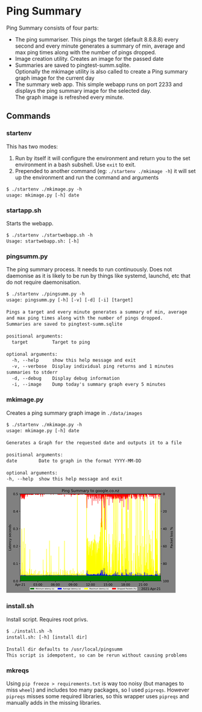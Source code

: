 # Ping Summary

Ping Summary consists of four parts:
* The ping summariser. This pings the target (default 8.8.8.8) every second and every minute generates a summary of min, average and max ping times along with the number of pings dropped.
* Image creation utility. Creates an image for the passed date
* Summaries are saved to pingtest-summ.sqlite.  
Optionally the mkimage utility is also called to create a Ping summary graph image for the current day
* The summary web app. This simple webapp runs on port 2233 and displays the ping summary image for the selected day.  
The graph image is refreshed every minute.

## Commands
### startenv
This has two modes:
1. Run by itself it will configure the environment and return you to the set environment in a bash subshell. Use `exit` to exit.
1. Prepended to another command (eg: `./startenv ./mkimage -h`) it will set up the environment and run the command and arguments

```shell
$ ./startenv ./mkimage.py -h
usage: mkimage.py [-h] date
```

### startapp.sh
Starts the webapp.

```shell
$ ./startenv ./startwebapp.sh -h
Usage: startwebapp.sh: [-h]
```

### pingsumm.py
The ping summary process. It needs to run continuously. Does not daemonise as it is likely to be run by things like systemd, launchd, etc that do not require daemonisation.

```shell
$ ./startenv ./pingsumm.py -h
usage: pingsumm.py [-h] [-v] [-d] [-i] [target]

Pings a target and every minute generates a summary of min, average and max ping times along with the number of pings dropped.
Summaries are saved to pingtest-summ.sqlite

positional arguments:
  target         Target to ping

optional arguments:
  -h, --help     show this help message and exit
  -v, --verbose  Display individual ping returns and 1 minutes summaries to stderr
  -d, --debug    Display debug information
  -i, --image    Dump today's summary graph every 5 minutes
  ```

  ### mkimage.py
  Creates a ping summary graph image in `./data/images`

  ```shell
  $ ./startenv ./mkimage.py -h
usage: mkimage.py [-h] date

Generates a Graph for the requested date and outputs it to a file

positional arguments:
  date        Date to graph in the format YYYY-MM-DD

optional arguments:
  -h, --help  show this help message and exit
  ```

  ![Ping Summary Graph](https://raw.githubusercontent.com/NZJourneyMan/pingsummary/main/misc/README.png "Ping Summary Graph")

  ### install.sh
  Install script. Requires root privs. 

 ```shell
 $ ./install.sh -h
install.sh: [-h] [install dir]

Install dir defaults to /usr/local/pingsumm
This script is idempotent, so can be rerun without causing problems
```

### mkreqs
Using `pip freeze > requirements.txt` is way too noisy (but  manages to miss `wheel`) and includes too many packages, so I used `pipreqs`. However `pipreqs` misses some required libraries, so this wrapper uses `pipreqs` and manually adds in the missing libraries.